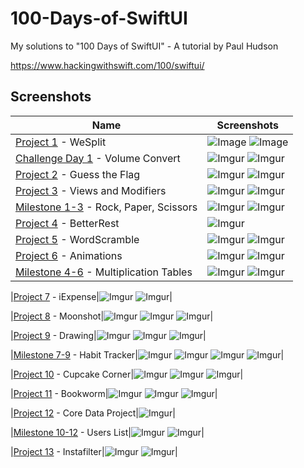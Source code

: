 # 100-Days-of-SwiftUI
My solutions to "100 Days of SwiftUI" - A tutorial by Paul Hudson

https://www.hackingwithswift.com/100/swiftui/

## Screenshots

|Name|Screenshots|
|--|--|
|[Project 1](01%20-%20WeSplit) - WeSplit|![Image](01%20-%20WeSplit/Screenshots/WeSplit_1.png)  ![Image](01%20-%20WeSplit/Screenshots/WeSplit_2.png)|
|[Challenge Day 1](02%20-%20VolumeConvert) - Volume Convert|![Imgur](02%20-%20VolumeConvert/Screenshots/Volume_1.png)  ![Imgur](02%20-%20VolumeConvert/Screenshots/Volume_2.png)|
|[Project 2](03%20-%20GuessTheFlag) - Guess the Flag|![Imgur](03%20-%20GuessTheFlag/Screenshots/Flag-1.png)  ![Imgur](03%20-%20GuessTheFlag/Screenshots/Flag-2.png)|
|[Project 3](04%20-%20ViewsAndModifiers) - Views and Modifiers|![Imgur](04%20-%20ViewsAndModifiers/Screenshots/Views1.png)  ![Imgur](04%20-%20ViewsAndModifiers/Screenshots/Views1.png)|
|[Milestone 1-3](05%20-%20RockPaperScissors) - Rock, Paper, Scissors|![Imgur](05%20-%20RockPaperScissors/Screenshots/rps1.png)  ![Imgur](05%20-%20RockPaperScissors/Screenshots/rps2.png)|
|[Project 4](06%20-%20BetterRest) - BetterRest|![Imgur](06%20-%20BetterRest/Screenshots/BetterRest.png)|
|[Project 5](07%20-%20WordScramble) - WordScramble|![Imgur](07%20-%20WordScramble/Screenshots/Word1.png)  ![Imgur](07%20-%20WordScramble/Screenshots/Word2.png)|
|[Project 6](08%20-%20Animations) - Animations|![Imgur](08%20-%20Animations/Screenshots/Animations1.png)  ![Imgur](08%20-%20Animations/Screenshots/Animations2.png)|
|[Milestone 4-6](09%20-%20MultiplicationTables) - Multiplication Tables|![Imgur](09%20-%20MultiplicationTables/Screenshots/Mult1.png)  ![Imgur](09%20-%20MultiplicationTables/Screenshots/Mult2.png)|

|[Project 7](https://github.com/samrshi/100-Days-of-SwiftUI/tree/master/10%20-%20iExpense) - iExpense|![Imgur](https://i.imgur.com/lIMboZgm.png)  ![Imgur](https://i.imgur.com/CEr8XB3m.png)|

|[Project 8](https://github.com/samrshi/100-Days-of-SwiftUI/tree/master/11%20-%20Moonshot) - Moonshot|![Imgur](https://i.imgur.com/XqYM08Em.png)  ![Imgur](https://i.imgur.com/UFmyPD7m.png)  ![Imgur](https://i.imgur.com/l9EtXQWm.png)|

|[Project 9](https://github.com/samrshi/100-Days-of-SwiftUI/tree/master/12%20-%20Drawing) - Drawing|![Imgur](https://i.imgur.com/n07u9uWm.png)  ![Imgur](https://i.imgur.com/gcom3pzm.png)  ![Imgur](https://i.imgur.com/YDmTDbdm.png)|

|[Milestone 7-9](https://github.com/samrshi/100-Days-of-SwiftUI/tree/master/13%20-%20Milestone%207-9%20Habit%20Tracker) - Habit Tracker|![Imgur](https://i.imgur.com/gCi0UHZm.png) ![Imgur](https://i.imgur.com/2i3bJ65m.png)  ![Imgur](https://i.imgur.com/WGsQ5HCm.png)  ![Imgur](https://i.imgur.com/VExJey6m.png)|

|[Project 10](https://github.com/samrshi/100-Days-of-SwiftUI/tree/master/14%20-%20Cupcake%20Corner/Cupcake%20Corner) - Cupcake Corner|![Imgur](https://i.imgur.com/E00SDy7m.png)  ![Imgur](https://i.imgur.com/9j9FIsom.png)  ![Imgur](https://i.imgur.com/kdDBd4Ym.png)|

|[Project 11](https://github.com/samrshi/100-Days-of-SwiftUI/tree/master/15%20-%20Bookworm) - Bookworm|![Imgur](https://i.imgur.com/vbqh1kHm.png)  ![Imgur](https://i.imgur.com/xMnTaHqm.png)  ![Imgur](https://i.imgur.com/SnUhNMWm.png)|

|[Project 12](https://github.com/samrshi/100-Days-of-SwiftUI/tree/master/16%20-%20CoreDataProject) - Core Data Project|![Imgur](https://i.imgur.com/TRQb8ztm.png)|

|[Milestone 10-12](https://github.com/samrshi/100-Days-of-SwiftUI/tree/master/17%20-%20Milestone%2010-12%20UsersList) - Users List|![Imgur](https://i.imgur.com/BR12Muxm.png)  ![Imgur](https://i.imgur.com/ckfMmX5m.png)|

|[Project 13](https://github.com/samrshi/100-Days-of-SwiftUI/tree/master/18%20-%20Instafilter) - Instafilter|![Imgur](https://i.imgur.com/woJY3Smm.png)  ![Imgur](https://i.imgur.com/MoNMYjsm.png)|
